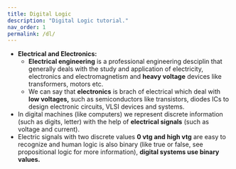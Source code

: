 ```yaml
---
title: Digital Logic
description: "Digital Logic tutorial."
nav_order: 1
permalink: /dl/
---
```


- **Electrical and Electronics:**
    - **Electrical engineering** is a professional engineering desciplin that generally deals with the study and application of electricity, electronics and electromagnetism and **heavy voltage** devices like transformers, motors etc.
    - We can say that **electronics** is brach of electrical which deal with **low voltages,** such as semiconductors like transistors, diodes ICs to design electronic circuits, VLSI devices and systems.
- In digital machines (like computers) we represent discrete information (such as digits, letter) with the help of **electrical signals** (such as voltage and current).
- Electric signals with two discrete values **0 vtg and high vtg** are easy to recognize and human logic is also binary (like true or false, see propositional logic for more information), **digital systems use binary values.**
